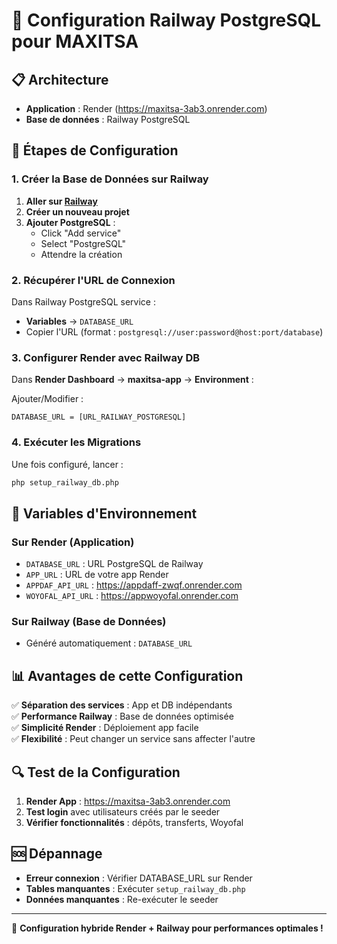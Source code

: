 # 🚂 Configuration Railway PostgreSQL pour MAXITSA

## 📋 Architecture

- **Application** : Render (https://maxitsa-3ab3.onrender.com)
- **Base de données** : Railway PostgreSQL

## 🚀 Étapes de Configuration

### 1. Créer la Base de Données sur Railway

1. **Aller sur [Railway](https://railway.app)**
2. **Créer un nouveau projet**
3. **Ajouter PostgreSQL** : 
   - Click "Add service"
   - Select "PostgreSQL"
   - Attendre la création

### 2. Récupérer l'URL de Connexion

Dans Railway PostgreSQL service :
- **Variables** → `DATABASE_URL`
- Copier l'URL (format : `postgresql://user:password@host:port/database`)

### 3. Configurer Render avec Railway DB

Dans **Render Dashboard** → **maxitsa-app** → **Environment** :

Ajouter/Modifier :
```
DATABASE_URL = [URL_RAILWAY_POSTGRESQL]
```

### 4. Exécuter les Migrations

Une fois configuré, lancer :
```bash
php setup_railway_db.php
```

## 🔧 Variables d'Environnement

### Sur Render (Application)
- `DATABASE_URL` : URL PostgreSQL de Railway
- `APP_URL` : URL de votre app Render
- `APPDAF_API_URL` : https://appdaff-zwqf.onrender.com
- `WOYOFAL_API_URL` : https://appwoyofal.onrender.com

### Sur Railway (Base de Données)
- Généré automatiquement : `DATABASE_URL`

## 📊 Avantages de cette Configuration

✅ **Séparation des services** : App et DB indépendants  
✅ **Performance Railway** : Base de données optimisée  
✅ **Simplicité Render** : Déploiement app facile  
✅ **Flexibilité** : Peut changer un service sans affecter l'autre  

## 🔍 Test de la Configuration

1. **Render App** : https://maxitsa-3ab3.onrender.com
2. **Test login** avec utilisateurs créés par le seeder
3. **Vérifier fonctionnalités** : dépôts, transferts, Woyofal

## 🆘 Dépannage

- **Erreur connexion** : Vérifier DATABASE_URL sur Render
- **Tables manquantes** : Exécuter `setup_railway_db.php`
- **Données manquantes** : Re-exécuter le seeder

---

🎯 **Configuration hybride Render + Railway pour performances optimales !**

